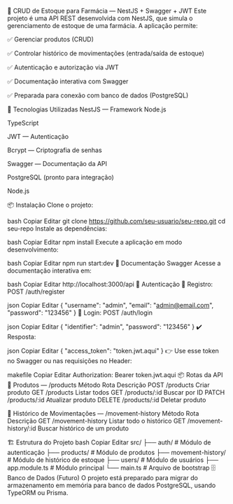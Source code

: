 🏥 CRUD de Estoque para Farmácia — NestJS + Swagger + JWT
Este projeto é uma API REST desenvolvida com NestJS, que simula o gerenciamento de estoque de uma farmácia. A aplicação permite:

✅ Gerenciar produtos (CRUD)

✅ Controlar histórico de movimentações (entrada/saída de estoque)

✅ Autenticação e autorização via JWT

✅ Documentação interativa com Swagger

✅ Preparada para conexão com banco de dados (PostgreSQL)

🚀 Tecnologias Utilizadas
NestJS — Framework Node.js

TypeScript

JWT — Autenticação

Bcrypt — Criptografia de senhas

Swagger — Documentação da API

PostgreSQL (pronto para integração)

Node.js

📦 Instalação
Clone o projeto:

bash
Copiar
Editar
git clone https://github.com/seu-usuario/seu-repo.git
cd seu-repo
Instale as dependências:

bash
Copiar
Editar
npm install
Execute a aplicação em modo desenvolvimento:

bash
Copiar
Editar
npm run start:dev
📜 Documentação Swagger
Acesse a documentação interativa em:

bash
Copiar
Editar
http://localhost:3000/api
🔐 Autenticação
🔸 Registro:
POST /auth/register

json
Copiar
Editar
{
  "username": "admin",
  "email": "admin@email.com",
  "password": "123456"
}
🔸 Login:
POST /auth/login

json
Copiar
Editar
{
  "identifier": "admin",
  "password": "123456"
}
✔️ Resposta:

json
Copiar
Editar
{
  "access_token": "token.jwt.aqui"
}
👉 Use esse token no Swagger ou nas requisições no Header:

makefile
Copiar
Editar
Authorization: Bearer token.jwt.aqui
📦 Rotas da API
🔸 Produtos — /products
Método	Rota	Descrição
POST	/products	Criar produto
GET	/products	Listar todos
GET	/products/:id	Buscar por ID
PATCH	/products/:id	Atualizar produto
DELETE	/products/:id	Deletar produto

🔸 Histórico de Movimentações — /movement-history
Método	Rota	Descrição
GET	/movement-history	Listar todo o histórico
GET	/movement-history/:id	Buscar histórico de um produto

🏗️ Estrutura do Projeto
bash
Copiar
Editar
src/
├── auth/                # Módulo de autenticação
├── products/             # Módulo de produtos
├── movement-history/     # Módulo de histórico de estoque
├── users/                # Módulo de usuários
├── app.module.ts         # Módulo principal
└── main.ts               # Arquivo de bootstrap
🗄️ Banco de Dados (Futuro)
O projeto está preparado para migrar do armazenamento em memória para banco de dados PostgreSQL, usando TypeORM ou Prisma.

